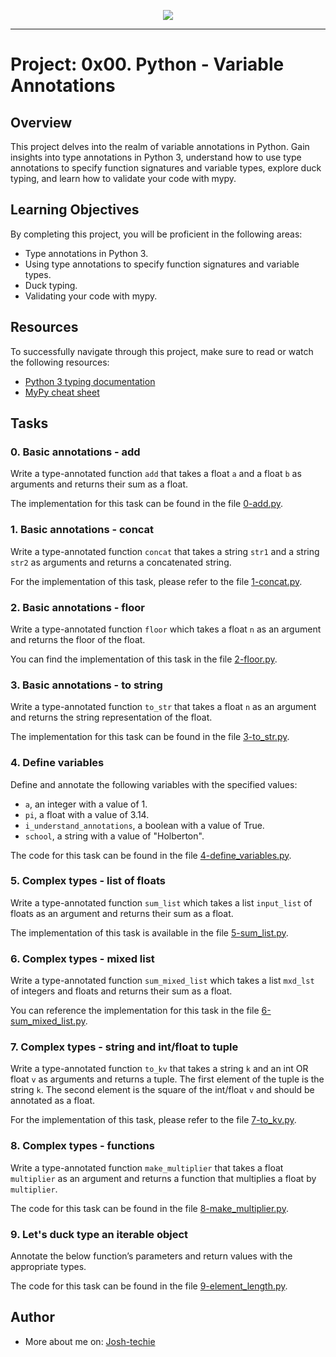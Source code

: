 <p align="center">
<img src ="https://s16458.pcdn.co/wp-content/uploads/2019/06/developer-jokes4-300x225.png">
</p>

---

# Project: 0x00. Python - Variable Annotations

## Overview

This project delves into the realm of variable annotations in Python. Gain insights into type annotations in Python 3, understand how to use type annotations to specify function signatures and variable types, explore duck typing, and learn how to validate your code with mypy.

## Learning Objectives

By completing this project, you will be proficient in the following areas:

- Type annotations in Python 3.
- Using type annotations to specify function signatures and variable types.
- Duck typing.
- Validating your code with mypy.

## Resources

To successfully navigate through this project, make sure to read or watch the following resources:

- [Python 3 typing documentation](https://docs.python.org/3/library/typing.html)
- [MyPy cheat sheet](https://mypy.readthedocs.io/en/stable/cheat_sheet.html)

## Tasks

### 0. Basic annotations - add

Write a type-annotated function `add` that takes a float `a` and a float `b` as arguments and returns their sum as a float.

The implementation for this task can be found in the file [0-add.py](https://github.com/Josh-techie/alx-backend-python/blob/master/0x00-python_variable_annotations/0-add.py).

### 1. Basic annotations - concat

Write a type-annotated function `concat` that takes a string `str1` and a string `str2` as arguments and returns a concatenated string.

For the implementation of this task, please refer to the file [1-concat.py](https://github.com/Josh-techie/alx-backend-python/blob/master/0x00-python_variable_annotations/1-concat.py).

### 2. Basic annotations - floor

Write a type-annotated function `floor` which takes a float `n` as an argument and returns the floor of the float.

You can find the implementation of this task in the file [2-floor.py](https://github.com/Josh-techie/alx-backend-python/blob/master/0x00-python_variable_annotations/2-floor.py).

### 3. Basic annotations - to string

Write a type-annotated function `to_str` that takes a float `n` as an argument and returns the string representation of the float.

The implementation for this task can be found in the file [3-to_str.py](https://github.com/Josh-techie/alx-backend-python/blob/master/0x00-python_variable_annotations/3-to_str.py).

### 4. Define variables

Define and annotate the following variables with the specified values:

- `a`, an integer with a value of 1.
- `pi`, a float with a value of 3.14.
- `i_understand_annotations`, a boolean with a value of True.
- `school`, a string with a value of "Holberton".

The code for this task can be found in the file [4-define_variables.py](https://github.com/Josh-techie/alx-backend-python/blob/master/0x00-python_variable_annotations/4-define_variables.py).

### 5. Complex types - list of floats

Write a type-annotated function `sum_list` which takes a list `input_list` of floats as an argument and returns their sum as a float.

The implementation of this task is available in the file [5-sum_list.py](https://github.com/Josh-techie/alx-backend-python/blob/master/0x00-python_variable_annotations/5-sum_list.py).

### 6. Complex types - mixed list

Write a type-annotated function `sum_mixed_list` which takes a list `mxd_lst` of integers and floats and returns their sum as a float.

You can reference the implementation for this task in the file [6-sum_mixed_list.py](https://github.com/Josh-techie/alx-backend-python/blob/master/0x00-python_variable_annotations/6-sum_mixed_list.py).

### 7. Complex types - string and int/float to tuple

Write a type-annotated function `to_kv` that takes a string `k` and an int OR float `v` as arguments and returns a tuple. The first element of the tuple is the string `k`. The second element is the square of the int/float `v` and should be annotated as a float.

For the implementation of this task, please refer to the file [7-to_kv.py](https://github.com/Josh-techie/alx-backend-python/blob/master/0x00-python_variable_annotations/7-to_kv.py).

### 8. Complex types - functions

Write a type-annotated function `make_multiplier` that takes a float `multiplier` as an argument and returns a function that multiplies a float by `multiplier`.

The code for this task can be found in the file [8-make_multiplier.py](https://github.com/Josh-techie/alx-backend-python/blob/master/0x00-python_variable_annotations/8-make_multiplier.py).

### 9. Let's duck type an iterable object

Annotate the below function’s parameters and return values with the appropriate types.

The code for this task can be found in the file [9-element_length.py](https://github.com/Josh-techie/alx-backend-python/blob/master/0x00-python_variable_annotations/9-element_length.py).

## Author

- More about me on: [Josh-techie](https://github.com/Josh-techie)
